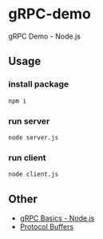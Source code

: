 # gRPC-demo

gRPC Demo - Node.js

## Usage

### install package

```
npm i 
```

### run server

```
node server.js
```

### run client

```
node client.js
```

## Other

- [gRPC Basics - Node.js](http://www.grpc.io/docs/tutorials/basic/node.html)
- [Protocol Buffers
](https://developers.google.com/protocol-buffers/docs/proto3#simple)